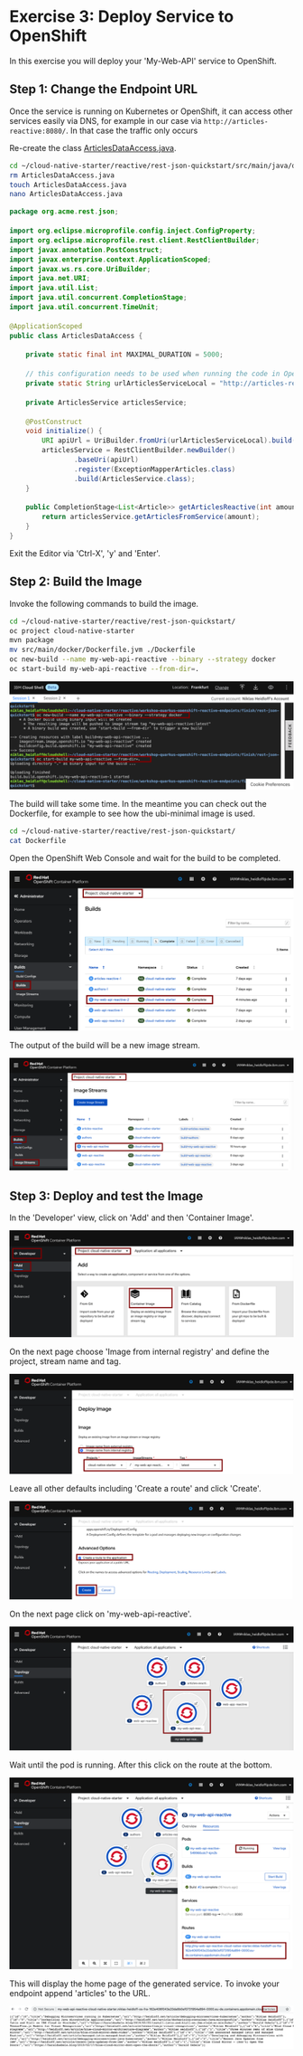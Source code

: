 # Exercise 3: Deploy Service to OpenShift

In this exercise you will deploy your 'My-Web-API' service to OpenShift.

## Step 1: Change the Endpoint URL

Once the service is running on Kubernetes or OpenShift, it can access other services easily via DNS, for example in our case via `http://articles-reactive:8080/`. In that case the traffic only occurs

Re-create the class [ArticlesDataAccess.java](https://github.com/nheidloff/workshop-quarkus-openshift-reactive-endpoints/blob/master/finish/rest-json-quickstart/src/main/java/org/acme/rest/json/ArticlesDataAccess.java).

```bash
cd ~/cloud-native-starter/reactive/rest-json-quickstart/src/main/java/org/acme/rest/json/
rm ArticlesDataAccess.java
touch ArticlesDataAccess.java
nano ArticlesDataAccess.java
```

```java
package org.acme.rest.json;

import org.eclipse.microprofile.config.inject.ConfigProperty;
import org.eclipse.microprofile.rest.client.RestClientBuilder;
import javax.annotation.PostConstruct;
import javax.enterprise.context.ApplicationScoped;
import javax.ws.rs.core.UriBuilder;
import java.net.URI;
import java.util.List;
import java.util.concurrent.CompletionStage;
import java.util.concurrent.TimeUnit;

@ApplicationScoped
public class ArticlesDataAccess {

    private static final int MAXIMAL_DURATION = 5000;

    // this configuration needs to be used when running the code in OpenShift
    private static String urlArticlesServiceLocal = "http://articles-reactive:8080/v2/articles?amount=10";

    private ArticlesService articlesService;

    @PostConstruct
    void initialize() {
        URI apiUrl = UriBuilder.fromUri(urlArticlesServiceLocal).build();
        articlesService = RestClientBuilder.newBuilder()
                .baseUri(apiUrl)
                .register(ExceptionMapperArticles.class)
                .build(ArticlesService.class);
    }

    public CompletionStage<List<Article>> getArticlesReactive(int amount) {
        return articlesService.getArticlesFromService(amount);
    }
}
```

Exit the Editor via 'Ctrl-X', 'y' and 'Enter'.

## Step 2: Build the Image

Invoke the following commands to build the image.

```bash
cd ~/cloud-native-starter/reactive/rest-json-quickstart/
oc project cloud-native-starter
mvn package
mv src/main/docker/Dockerfile.jvm ./Dockerfile
oc new-build --name my-web-api-reactive --binary --strategy docker
oc start-build my-web-api-reactive --from-dir=.
```

![deploy-my-web-api](../../images/deploy-my-web-api.png)

The build will take some time. In the meantime you can check out the Dockerfile, for example to see how the ubi-minimal image is used.

```bash
cd ~/cloud-native-starter/reactive/rest-json-quickstart/
cat Dockerfile
```

Open the OpenShift Web Console and wait for the build to be completed.

![deploy2](../../images/deploy2.png)

The output of the build will be a new image stream.

![deploy3](../../images/deploy3.png)

## Step 3: Deploy and test the Image

In the 'Developer' view, click on 'Add' and then 'Container Image'.

![deploy4](../../images/deploy4.png)

On the next page choose 'Image from internal registry' and define the project, stream name and tag.

![deploy5](../../images/deploy5.png)

Leave all other defaults including 'Create a route' and click 'Create'.

![deploy6](../../images/deploy6.png)

On the next page click on 'my-web-api-reactive'.

![deploy7](../../images/deploy7.png)

Wait until the pod is running. After this click on the route at the bottom.

![deploy8](../../images/deploy8.png)

This will display the home page of the generated service. To invoke your endpoint append 'articles' to the URL.

![deploy9](../../images/deploy10.png)
